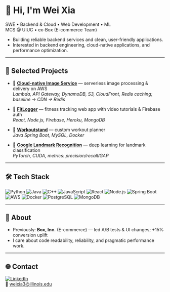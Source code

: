 # 👋 Hi, I'm Wei Xia

SWE • Backend & Cloud • Web Development • ML  
MCS @ UIUC • ex-Box (E-commerce Team)

- Building reliable backend services and clean, user-friendly applications.  
- Interested in backend engineering, cloud-native applications, and performance optimization.  

---

## 🚀 Selected Projects
- 🔗 [**Cloud-native Image Service**](https://github.com/WeiXia-0000/Cloud-native-Image-Service) — serverless image processing & delivery on AWS  
  *Lambda, API Gateway, DynamoDB, S3, CloudFront, Redis caching; baseline → CDN → Redis*  

- 🔗 [**FitLogger**](https://github.com/WeiXia-0000/FitLogger-Fitness-Tracking-Platform) — fitness tracking web app with video tutorials & Firebase auth  
  *React, Node.js, Firebase, Heroku, MongoDB*  

- 🔗 [**Workoutstand**](https://github.com/WeiXia-0000/Workoutstand) — custom workout planner  
  *Java Spring Boot, MySQL, Docker*  

- 🔗 [**Google Landmark Recognition**](https://github.com/WeiXia-0000/Google-Landmark-Recognition) — deep learning for landmark classification  
  *PyTorch, CUDA, metrics: precision/recall/GAP*  
---

## 🛠️ Tech Stack
![Python](https://img.shields.io/badge/-Python-3776AB?logo=python&logoColor=white)
![Java](https://img.shields.io/badge/-Java-007396?logo=openjdk&logoColor=white)
![C++](https://img.shields.io/badge/-C++-00599C?logo=cplusplus&logoColor=white)
![JavaScript](https://img.shields.io/badge/-JavaScript-F7DF1E?logo=javascript&logoColor=black)
![React](https://img.shields.io/badge/-React-61DAFB?logo=react&logoColor=black)
![Node.js](https://img.shields.io/badge/-Node.js-339933?logo=node.js&logoColor=white)
![Spring Boot](https://img.shields.io/badge/-Spring%20Boot-6DB33F?logo=springboot&logoColor=white)
![AWS](https://img.shields.io/badge/-AWS-232F3E?logo=amazon-aws&logoColor=white)
![Docker](https://img.shields.io/badge/-Docker-2496ED?logo=docker&logoColor=white)
![PostgreSQL](https://img.shields.io/badge/-PostgreSQL-4169E1?logo=postgresql&logoColor=white)
![MongoDB](https://img.shields.io/badge/-MongoDB-47A248?logo=mongodb&logoColor=white)

---

## 👔 About
- Previously: **Box, Inc.** (E-commerce) — led A/B tests & UI changes; +15% conversion uplift  
- I care about code readability, reliability, and pragmatic performance work.  

---

## 🌐 Contact
[![LinkedIn](https://img.shields.io/badge/LinkedIn-weixia--uiuc-blue?logo=linkedin&logoColor=white)](https://www.linkedin.com/in/weixia-uiuc)  
📧 weixia3@illinois.edu
